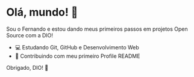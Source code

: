 # Olá, mundo! 👋

Sou o Fernando e estou dando meus primeiros passos em projetos Open Source com a DIO!

- 💻 Estudando Git, GitHub e Desenvolvimento Web
- 🚀 Contribuindo com meu primeiro Profile README

Obrigado, DIO! 🙌
